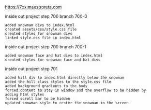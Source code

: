 https://7xx.maestroreta.com

inside out project step 700 branch 700-0

    added snowman divs to index.html
    created assets/css/style.css file
    created styles for snowman divs
    linked style.css file in index.html

inside out project step 700 branch 700-1

    added snowman face and hat divs to index.html
    created styles for snowman face and hat divs

inside out project step 701

    added hill div to index.html directly below the snowman
    added the hill class styles to the style.css file
    added background gradients to the body
    forced content to stay in window and the overflow to be hidden by adding html styles
    forced scroll bar to be hidden
    updated snowman style to center the snowman in the screen

